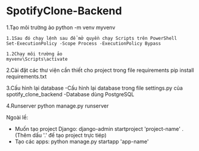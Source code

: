 # SpotifyClone-Backend

1.Tạo môi trường ảo
python -m venv myvenv

    1.1Sau đó chạy lệnh sau để mở quyền chạy Scripts trên PowerShell
    Set-ExecutionPolicy -Scope Process -ExecutionPolicy Bypass

    1.2Chạy môi trường ảo
    myvenv\Scripts\activate

2.Cài đặt các thư viện cần thiết cho project trong file requirements
pip install requirements.txt

3.Cấu hình lại database
-Cấu hình lại database trong file settings.py của spotify_clone_backend
-Database dùng PostgreSQL

4.Runserver
python manage.py runserver

Ngoài lề:

- Muốn tạo project Django: django-admin startproject 'project-name' . (Thêm dấu '.' đế tạo project trực tiép)
- Tạo các apps: python manage.py startapp 'app-name'
